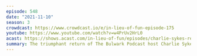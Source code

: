 ```yaml
---
episode: 548
date: "2021-11-10"
season: 3
crowdcast: https://www.crowdcast.io/e/in-lieu-of-fun-episode-175
youtube: https://www.youtube.com/watch?v=w4PrUv2HrL0
acast: https://shows.acast.com/in-lieu-of-fun/episodes/charlie-sykes-returns
summary: The triumphant return of The Bulwark Podcast host Charlie Sykes
---
```

